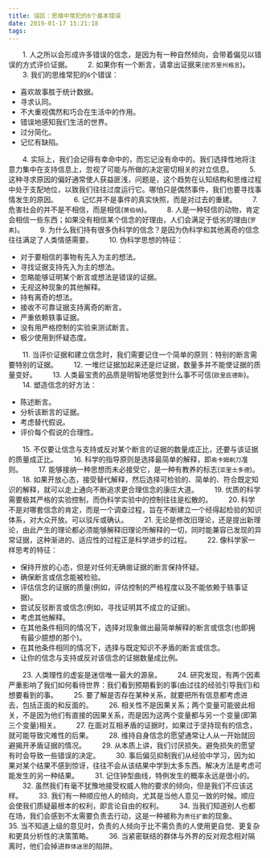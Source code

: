 ```yaml
---
title: 误区：思维中常犯的6个基本错误
date: 2019-01-17 15:21:18
tags:
---
```

&emsp;&emsp;1. 人之所以会形成许多错误的信念，是因为有一种自然倾向，会带着偏见以错误的方式评价证据。
&emsp;&emsp;2. 如果你有一个断言，请拿出证据来(`密苏里州格言`)。
&emsp;&emsp;3. 我们的思维常犯的`6`个错误：

- 喜欢故事胜于统计数据。
- 寻求认同。
- 不大重视偶然和巧合在生活中的作用。
- 错误地感知我们生活的世界。
- 过分简化。
- 记忆有缺陷。

&emsp;&emsp;4. 实际上，我们会记得有幸命中的，而忘记没有命中的。我们选择性地将注意力集中在支持信息上，忽视了可能与所做的决定密切相关的对立信息。
&emsp;&emsp;5. 这种寻求原因的偏好通常使人获益匪浅，问题是，这个趋势在认知结构和思维过程中处于支配地位，以致我们往往过度运行它。哪怕只是偶然事件，我们也要寻找事情发生的原因。
&emsp;&emsp;6. 记忆并不是事件的真实快照，而是对过去的重建。
&emsp;&emsp;7. 危害社会的并不是不相信，而是相信(`萧伯纳`)。
&emsp;&emsp;8. 人是一种轻信的动物，肯定会相信一些东西；如果没有相信某个信念的好理由，人们会满足于低劣的理由(`罗素`)。
&emsp;&emsp;9. 为什么我们持有很多伪科学的信念？是因为伪科学和其他离奇的信念往往满足了人类情感需要。
&emsp;&emsp;10. 伪科学思想的特征：

- 对于要相信的事物有先入为主的想法。
- 寻找证据支持先入为主的想法。
- 忽略能够证明某个断言或想法是错误的证据。
- 无视这种现象的其他解释。
- 持有离奇的想法。
- 接收不可靠证据支持离奇的断言。
- 严重依赖轶事证据。
- 没有用严格控制的实验来测试断言。
- 极少使用到怀疑态度。

&emsp;&emsp;11. 当评价证据和建立信念时，我们需要记住一个简单的原则：特别的断言需要特别的证据。
&emsp;&emsp;12. 一堆烂证据加起来还是烂证据，数量多并不能使证据的质量变好。
&emsp;&emsp;13. 人类最宝贵的品质是明智地感觉到什么事不可信(`欧里庇德斯`)。
&emsp;&emsp;14. 塑造信念的好方法：

- 陈述断言。
- 分析该断言的证据。
- 考虑替代假说。
- 评价每个假说的合理性。

&emsp;&emsp;15. 不仅要让信念与支持或反对某个断言的证据的数量成正比，还要与该证据的质量成正比。
&emsp;&emsp;16. 科学的指导原则是选择最简单的解释，即`奥卡姆剃刀`准则。
&emsp;&emsp;17. 能够接纳一种思想而未必接受它，是一种有教养的标志(`亚里士多德`)。
&emsp;&emsp;18. 如果开放心态，接受替代解释，然后选择可检验的、简单的、符合既定知识的解释，就可以走上通向不断追求更合理信念的康庄大道。
&emsp;&emsp;19. 优质的科学需要极其严格的实验控制，而伪科学实验中的控制往往是松散的。
&emsp;&emsp;20. 科学不是对哪套信念的肯定，而是一个调查过程，旨在不断建立一个经得起检验的知识体系，对大众开放。可以驳斥或确认。
&emsp;&emsp;21. 无论是修改旧理论，还是提出新理论，由此产生的理论都必须能够解释旧理论所解释的一切，同时能兼容已发现的异常证据，这种渐进的、适应性的过程正是科学进步的过程。
&emsp;&emsp;22. 像科学家一样思考的特征：

- 保持开放的心态，但是对任何无确凿证据的断言保持怀疑。
- 确保断言或信念能被检验。
- 评估信念的证据的质量(例如，评估控制的严格程度以及不能依赖于轶事证据)。
- 尝试反驳断言或信念(例如，寻找证明其不成立的证据)。
- 考虑其他解释。
- 在其他条件相同的情况下，选择对现象做出最简单解释的断言或信念(也即拥有最少臆想的那个)。
- 在其他条件相同的情况下，选择与既定知识不矛盾的断言或信念。
- 让你的信念与支持或反对该信念的证据数量成比例。

&emsp;&emsp;23. 人类理性的虚妄是迷信唯一最大的源泉。
&emsp;&emsp;24. 研究发现，有两个因素严重影响了我们如何看待世界：我们看到预期看到的事(由过往的经验引导我们)和想要看到的事。
&emsp;&emsp;25. 要了解是否存在某种关系，就要把所有信息都考虑进去，包括正面的和反面的。
&emsp;&emsp;26. 相关性不是因果关系；两个变量可能彼此相关，不是因为他们有直接的因果关系，而是因为这两个变量都与另一个变量(即第三个变量)相关。
&emsp;&emsp;27. 在面对互相矛盾的证据时，如果过于坚持现有的信念，就可能导致灾难性的后果。
&emsp;&emsp;28. 维持自身信念的愿望通常让人从一开始就回避揭开矛盾证据的情况。
&emsp;&emsp;29. 从本质上讲，我们讨厌损失。避免损失的愿望有时会导致一些错误的决定。
&emsp;&emsp;30. 事后偏见抑制我们从经验中学习，因为如果对某个结果不感到惊讶，往往不会从该结果中学到太多东西。解决方法是考虑可能发生的另一种结果。
&emsp;&emsp;31. 记住钟型曲线，特例发生的概率永远是很小的。
&emsp;&emsp;32. 虽然我们有毫不犹豫地接受权威人物的要求的倾向，但是我们不应该这样。
&emsp;&emsp;33. 我们有一种顺应他人的倾向，尤其是当他人意见一致的时候。顺应会使我们质疑最根本的权利，即言论自由的权利。
&emsp;&emsp;34. 当我们知道别人也都在场，我们会感到不太需要负责去行动，这是一种被称为`责任扩散`的现象。
&emsp;&emsp;35. 当不知道上级的意见时，负责的人倾向于比不需负责的人使用更自觉、更复杂和更具分析性的决策策略。
&emsp;&emsp;36. 当紧密联结的群体与外界的反对观念相对隔离时，他们会掉进`群体迷思`的陷阱。